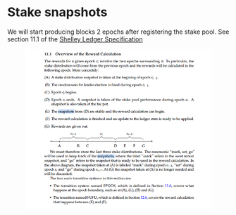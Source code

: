 # Stake snapshots

We will start producing blocks 2 epochs after registering the stake pool. See section 11.1 of the [Shelley Ledger Specification](https://github.com/input-output-hk/cardano-ledger/releases/latest/download/shelley-ledger.pdf)

<figure><img src="../.gitbook/assets/shelley-spec-.png" alt=""><figcaption></figcaption></figure>
